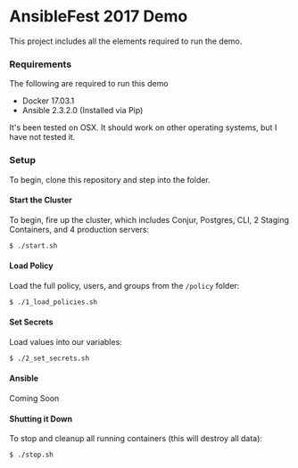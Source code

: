 # AnsibleFest 2017 Demo

This project includes all the elements required to run the demo.

### Requirements
The following are required to run this demo
* Docker 17.03.1
* Ansible 2.3.2.0 (Installed via Pip)

It's been tested on OSX. It should work on other operating systems, but I have not tested it.

### Setup

To begin, clone this repository and step into the folder.  

#### Start the Cluster

To begin, fire up the cluster, which includes Conjur, Postgres, CLI, 2 Staging Containers, and 4 production servers:

```sh
$ ./start.sh
```

#### Load Policy

Load the full policy, users, and groups from the `/policy` folder:

```sh
$ ./1_load_policies.sh
```

#### Set Secrets

Load values into our variables:

```sh
$ ./2_set_secrets.sh
```

#### Ansible

Coming Soon

#### Shutting it Down

To stop and cleanup all running containers (this will destroy all data):

```sh
$ ./stop.sh
```
